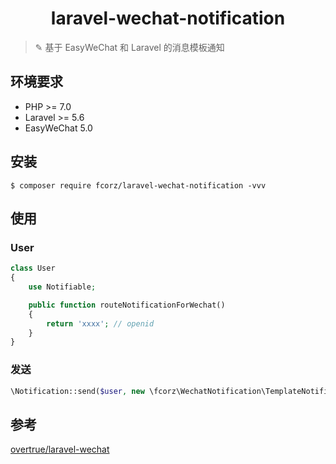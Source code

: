<h1 align="center"> laravel-wechat-notification </h1>

> ✎ 基于 EasyWeChat 和 Laravel 的消息模板通知

## 环境要求
* PHP >= 7.0
* Laravel >= 5.6
* EasyWeChat 5.0

## 安装

```shell
$ composer require fcorz/laravel-wechat-notification -vvv
```

## 使用

### User

~~~php
class User
{
    use Notifiable;

    public function routeNotificationForWechat()
    {
        return 'xxxx'; // openid
    }
}
~~~

### 发送

~~~php
\Notification::send($user, new \fcorz\WechatNotification\TemplateNotification($templateId, $url, $data));
~~~

## 参考
[overtrue/laravel-wechat](https://github.com/overtrue/laravel-wechat)